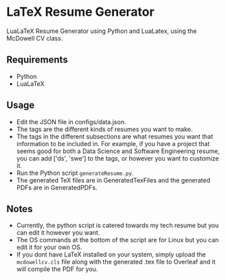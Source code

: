 # LaTeX Resume Generator
LuaLaTeX Resume Generator using Python and LuaLatex, using the McDowell CV class.

## Requirements
- Python
- LuaLaTeX

## Usage
- Edit the JSON file in configs/data.json.
- The tags are the different kinds of resumes you want to make.
- The tags in the different subsections are what resumes you want that information to be included in. For example, if you have a project that seems good for both a Data Science and Software Engineering resume, you can add ['ds', 'swe'] to the tags, or however you want to customize it.
- Run the Python script `generateResume.py`.
- The generated TeX files are in GeneratedTexFiles and the generated PDFs are in GeneratedPDFs.

## Notes
- Currently, the python script is catered towards my tech resume but you can edit it however you want.
- The OS commands at the bottom of the script are for Linux but you can edit it for your own OS.
- If you dont have LaTeX installed on your system, simply upload the `mcdowellcv.cls` file along with the generated .tex file to Overleaf and it will compile the PDF for you.
